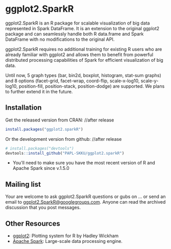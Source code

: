 # ggplot2.SparkR

ggplot2.SparkR is an R package for scalable visualization of big data represented 
in Spark DataFrame. It is an extension to the original ggplot2 package and can seamlessly 
handle both R data.frame and Spark DataFrame with no modifications to the original API.

ggplot2.SparkR requires no additional training for existing R users who are already 
familiar with ggplot2 and allows them to benefit from powerful distributed processing 
capabilities of Spark for efficient visualization of big data. 

Until now, 5 graph types (bar, bin2d, boxplot, histogram, stat-sum graphs) and 8 options 
(facet-grid, facet-wrap, coord-flip, scale-x-log10, scale-y-log10, position-fill, 
position-stack, position-dodge) are supported. We plans to further extend it in the future.

## Installation

Get the released version from CRAN: //after release

```R
install.packages("ggplot2.sparkR")
```

Or the development version from github: //after release

```R
# install.packages("devtools")
devtools::install_github("PAPL-SKKU/ggplot2.sparkR")
```

* You'll need to make sure you have the most recent version of R and Apache Spark since v.1.5.0

## Mailing list

Your are welcome to ask ggplot2.SparkR questions or gubs on ...
or send an email to ggplot2.SparkR@googlegroups.com.
Anyone can read the archived discussion that you post messages.

## Other Resources
* [ggplot2](http://ggplot2.org): Plotting system for R by Hadley Wickham
* [Apache Spark](http://spark.apache.org): Large-scale data processing engine.
